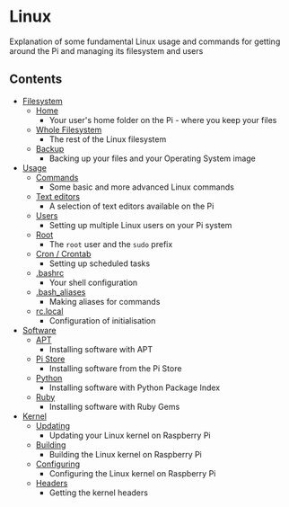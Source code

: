 # Linux

Explanation of some fundamental Linux usage and commands for getting around the Pi and managing its filesystem and users

## Contents

- [Filesystem](filesystem/README.md)
    - [Home](filesystem/home.md)
        - Your user's home folder on the Pi - where you keep your files
    - [Whole Filesystem](filesystem/whole-filesystem.md)
        - The rest of the Linux filesystem
    - [Backup](filesystem/backup.md)
        - Backing up your files and your Operating System image
- [Usage](usage/README.md)
    - [Commands](usage/commands.md)
        - Some basic and more advanced Linux commands
    - [Text editors](usage/text-editors.md)
        - A selection of text editors available on the Pi
    - [Users](usage/users.md)
        - Setting up multiple Linux users on your Pi system
    - [Root](usage/root.md)
        - The `root` user and the `sudo` prefix
    - [Cron / Crontab](usage/cron.md)
        - Setting up scheduled tasks
    - [.bashrc](usage/bashrc.md)
        - Your shell configuration
    - [.bash_aliases](usage/bash-aliases.md)
        - Making aliases for commands
    - [rc.local](usage/rc-local.md)
        - Configuration of initialisation
- [Software](software/README.md)
    - [APT](software/apt.md)
        - Installing software with APT
    - [Pi Store](software/pi-store.md)
        - Installing software from the Pi Store
    - [Python](software/python.md)
        - Installing software with Python Package Index
    - [Ruby](software/ruby.md)
        - Installing software with Ruby Gems
- [Kernel](kernel/README.md)
    - [Updating](kernel/updating.md)
        - Updating your Linux kernel on Raspberry Pi
    - [Building](kernel/building.md)
        - Building the Linux kernel on Raspberry Pi
    - [Configuring](kernel/configuring.md)
        - Configuring the Linux kernel on Raspberry Pi
    - [Headers](kernel/headers.md)
        - Getting the kernel headers
